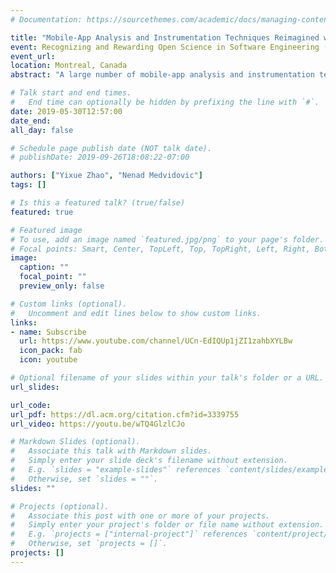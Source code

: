 ```yaml
---
# Documentation: https://sourcethemes.com/academic/docs/managing-content/

title: "Mobile-App Analysis and Instrumentation Techniques Reimagined with DECREE [ROSE Festival Lightning Talk]"
event: Recognizing and Rewarding Open Science in Software Engineering (ROSE Festival)
event_url:
location: Montreal, Canada
abstract: "A large number of mobile-app analysis and instrumentation techniques have emerged in the past decade. However, those techniques' components are difficult to extract and reuse outside their original tools, their evaluation results are hard to reproduce, and the tools themselves are hard to compare. This paper introduces DECREE, an infrastructure intended to guide such techniques to be reproducible, practical, reusable, and easy to adopt in practice. DECREE allows researchers and developers to easily discover existing solutions to their needs, enables unbiased and reproducible evaluation, and supports easy construction and execution of replication studies. The paper describes DECREE's three modules and its potential to fundamentally alter how research is conducted in this area."

# Talk start and end times.
#   End time can optionally be hidden by prefixing the line with `#`.
date: 2019-05-30T12:57:00
date_end: 
all_day: false

# Schedule page publish date (NOT talk date).
# publishDate: 2019-09-26T18:08:22-07:00

authors: ["Yixue Zhao", "Nenad Medvidovic"]
tags: []

# Is this a featured talk? (true/false)
featured: true

# Featured image
# To use, add an image named `featured.jpg/png` to your page's folder. 
# Focal points: Smart, Center, TopLeft, Top, TopRight, Left, Right, BottomLeft, Bottom, BottomRight.
image:
  caption: ""
  focal_point: ""
  preview_only: false

# Custom links (optional).
#   Uncomment and edit lines below to show custom links.
links:
- name: Subscribe
  url: https://www.youtube.com/channel/UCn-EdIQUp1jZI1zahbXYLBw
  icon_pack: fab
  icon: youtube

# Optional filename of your slides within your talk's folder or a URL.
url_slides:

url_code:
url_pdf: https://dl.acm.org/citation.cfm?id=3339755
url_video: https://youtu.be/wTQ4GlzlCJo

# Markdown Slides (optional).
#   Associate this talk with Markdown slides.
#   Simply enter your slide deck's filename without extension.
#   E.g. `slides = "example-slides"` references `content/slides/example-slides.md`.
#   Otherwise, set `slides = ""`.
slides: ""

# Projects (optional).
#   Associate this post with one or more of your projects.
#   Simply enter your project's folder or file name without extension.
#   E.g. `projects = ["internal-project"]` references `content/project/deep-learning/index.md`.
#   Otherwise, set `projects = []`.
projects: []
---
```

